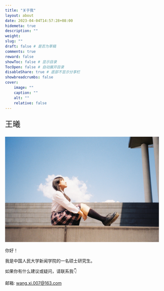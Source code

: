 ```yaml
---
title: "关于我"
layout: about
date: 2023-04-04T14:57:28+08:00
hidemeta: true
description: ""
weight:
slug: ""
draft: false # 是否为草稿
comments: true
reward: false
showToc: false # 显示目录
TocOpen: false # 自动展开目录
disableShare: true # 底部不显示分享栏
showbreadcrumbs: false
cover:
    image: ""
    caption: ""
    alt: ""
    relative: false
---
```




<p style="font-size: 25px;">王曦</p>

![myphoto](https://github.com/wngxii/photographs/blob/master/aboutme.JPG?raw=true)

你好！<br/>

我是中国人民大学新闻学院的一名硕士研究生。<br/>

如果你有什么建议或疑问，请联系我👇<br/>

邮箱: wang.xi.007@163.com

